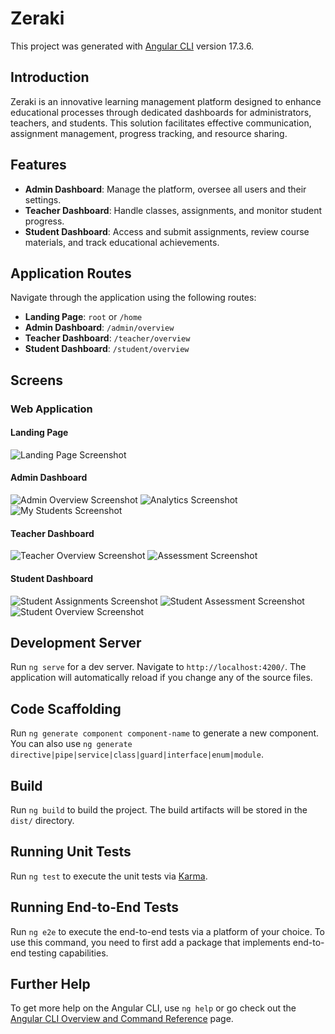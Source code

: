 # Zeraki

This project was generated with [Angular CLI](https://github.com/angular/angular-cli) version 17.3.6.

## Introduction

Zeraki is an innovative learning management platform designed to enhance educational processes through dedicated dashboards for administrators, teachers, and students. This solution facilitates effective communication, assignment management, progress tracking, and resource sharing.

## Features

- **Admin Dashboard**: Manage the platform, oversee all users and their settings.
- **Teacher Dashboard**: Handle classes, assignments, and monitor student progress.
- **Student Dashboard**: Access and submit assignments, review course materials, and track educational achievements.

## Application Routes

Navigate through the application using the following routes:

- **Landing Page**: `root` or `/home`
- **Admin Dashboard**: `/admin/overview`
- **Teacher Dashboard**: `/teacher/overview`
- **Student Dashboard**: `/student/overview`

## Screens

### Web Application
#### Landing Page
![Landing Page Screenshot](/src/assets/images/screenshots/landing-page.jpg)

#### Admin Dashboard
![Admin Overview Screenshot](/src/assets/images/screenshots/Admin-dashboard/home.jpg)
![Analytics Screenshot](/src/assets/images/screenshots/Admin-dashboard/analytics.jpg)
![My Students Screenshot](/src/assets/images/screenshots/Admin-dashboard/students.jpg)

#### Teacher Dashboard
![Teacher Overview Screenshot](/src/assets/images/screenshots/Teacher-dashboard/home.jpg)
![Assessment Screenshot](/src/assets/images/screenshots/Teacher-dashboard/assessment.jpg)

#### Student Dashboard
![Student Assignments Screenshot](/src/assets/images/screenshots/Student-dashboard/assignments.jpg)
![Student Assessment Screenshot](/src/assets/images/screenshots/Student-dashboard/assessment.jpg)
![Student Overview Screenshot](/src/assets/images/screenshots/Student-dashboard/home.jpg)

## Development Server

Run `ng serve` for a dev server. Navigate to `http://localhost:4200/`. The application will automatically reload if you change any of the source files.

## Code Scaffolding

Run `ng generate component component-name` to generate a new component. You can also use `ng generate directive|pipe|service|class|guard|interface|enum|module`.

## Build

Run `ng build` to build the project. The build artifacts will be stored in the `dist/` directory.

## Running Unit Tests

Run `ng test` to execute the unit tests via [Karma](https://karma-runner.github.io).

## Running End-to-End Tests

Run `ng e2e` to execute the end-to-end tests via a platform of your choice. To use this command, you need to first add a package that implements end-to-end testing capabilities.

## Further Help

To get more help on the Angular CLI, use `ng help` or go check out the [Angular CLI Overview and Command Reference](https://angular.io/cli) page.

